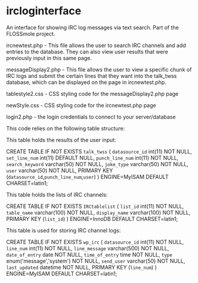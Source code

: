 ircloginterface
===============

An interface for showing IRC log messages via text search. Part of the FLOSSmole project.


ircnewtest.php - This file allows the user to search IRC channels and add entries to the database. They can also view user results that were previously input in this same page.

messageDisplay2.php - This file allows the user to view a specific chunk of IRC logs and submit the certain lines that they want into the talk_twss database, which can be displayed on the page in ircnewtest.php.

tablestyle2.css - CSS styling code for the messageDisplay2.php page

newStyle.css - CSS styling code for the ircnewtest.php page

login2.php - the login credentials to connect to your server/database

This code relies on the following table structure:



This table holds the results of the user input:

CREATE TABLE IF NOT EXISTS `talk_twss` (
  `datasource_id` int(11) NOT NULL,
  `set_line_num` int(11) DEFAULT NULL,
  `punch_line_num` int(11) NOT NULL,
  `search_keyword` varchar(50) NOT NULL,
  `joke_type` varchar(50) NOT NULL,
  `user` varchar(50) NOT NULL,
  PRIMARY KEY (`datasource_id`,`punch_line_num`,`user`)
) ENGINE=MyISAM DEFAULT CHARSET=latin1;

This table holds the lists of IRC channels:

CREATE TABLE IF NOT EXISTS `IRCtablelist` (
  `list_id` int(11) NOT NULL,
  `table_name` varchar(100) NOT NULL,
  `display_name` varchar(100) NOT NULL,
  PRIMARY KEY (`list_id`)
) ENGINE=InnoDB DEFAULT CHARSET=latin1;

This table is used for storing IRC channel logs:

CREATE TABLE IF NOT EXISTS `wp_irc` (
  `datasource_id` int(11) NOT NULL,
  `line_num` int(11) NOT NULL,
  `line_message` varchar(500) NOT NULL,
  `date_of_entry` date NOT NULL,
  `time_of_entry` time NOT NULL,
  `type` enum('message','system') NOT NULL,
  `send_user` varchar(50) NOT NULL,
  `last_updated` datetime NOT NULL,
  PRIMARY KEY (`line_num`)
) ENGINE=MyISAM DEFAULT CHARSET=latin1;
